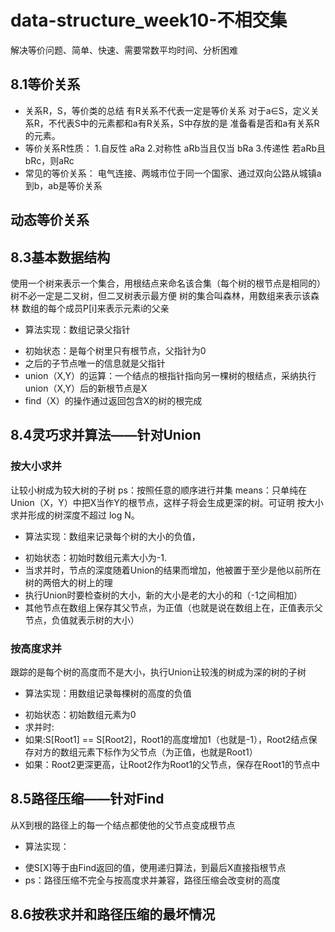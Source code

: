 # data-structure_week10-不相交集
解决等价问题、简单、快速、需要常数平均时间、分析困难
## 8.1等价关系
- 关系R，S，等价类的总结
有R关系不代表一定是等价关系
对于a∈S，定义关系R，不代表S中的元素都和a有R关系，S中存放的是 准备看是否和a有关系R的元素。
- 等价关系R性质：
1.自反性 aRa
2.对称性 aRb当且仅当 bRa
3.传递性 若aRb且bRc，则aRc
- 常见的等价关系：
电气连接、两城市位于同一个国家、通过双向公路从城镇a到b，ab是等价关系
## 动态等价关系
 ## 8.3基本数据结构
使用一个树来表示一个集合，用根结点来命名该合集（每个树的根节点是相同的）
树不必一定是二叉树，但二叉树表示最方便
树的集合叫森林，用数组来表示该森林
数组的每个成员P[i]来表示元素i的父亲
- 算法实现：数组记录父指针
* 初始状态：是每个树里只有根节点，父指针为0
* 之后的子节点唯一的信息就是父指针
* union（X,Y）的运算：一个结点的根指针指向另一棵树的根结点，采纳执行union（X,Y）后的新根节点是X
* find（X）的操作通过返回包含X的树的根完成
## 8.4灵巧求并算法——针对Union
### 按大小求并
让较小树成为较大树的子树
ps：按照任意的顺序进行并集 means：只单纯在Union（X，Y）中把X当作Y的根节点，这样子将会生成更深的树。可证明  按大小求并形成的树深度不超过 log N。
- 算法实现：数组来记录每个树的大小的负值，
* 初始状态：初始时数组元素大小为-1.
* 当求并时，节点的深度随着Union的结果而增加，他被置于至少是他以前所在树的两倍大的树上的理
* 执行Union时要检查树的大小，新的大小是老的大小的和（-1之间相加）
* 其他节点在数组上保存其父节点，为正值（也就是说在数组上在，正值表示父节点，负值就表示树的大小）
### 按高度求并
  跟踪的是每个树的高度而不是大小，执行Union让较浅的树成为深的树的子树
- 算法实现：用数组记录每棵树的高度的负值
* 初始状态：初始数组元素为0
* 求并时:
* 如果:S[Root1] == S[Root2]，Root1的高度增加1（也就是-1），Root2结点保存对方的数组元素下标作为父节点（为正值，也就是Root1）
* 如果：Root2更深更高，让Root2作为Root1的父节点，保存在Root1的节点中
## 8.5路径压缩——针对Find
从X到根的路径上的每一个结点都使他的父节点变成根节点
- 算法实现：
* 使S[X]等于由Find返回的值，使用递归算法，到最后X直接指根节点
* ps：路径压缩不完全与按高度求并兼容，路径压缩会改变树的高度
## 8.6按秩求并和路径压缩的最坏情况
